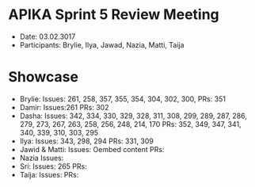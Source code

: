# APIKA Sprint 5 Review Meeting
* Date: 03.02.3017
* Participants: Brylie, Ilya, Jawad, Nazia, Matti, Taija

# Showcase
* Brylie:
    Issues: 261, 258, 357, 355, 354, 304, 302, 300,
    PRs: 351
* Damir:
    Issues:261
    PRs: 302
* Dasha:
    Issues: 342, 334, 330, 329, 328, 311, 308, 299, 289, 287, 286, 279, 273, 267, 263, 258, 256, 248, 214, 170
    PRs: 352, 349, 347, 341, 340, 339, 310, 303, 295
* Ilya:
    Issues: 343, 298, 294
    PRs: 331, 309
* Jawid & Matti:
    Issues: Oembed content
    PRs:
* Nazia
    Issues:
* Sri:
    Issues: 265
    PRs:
* Taija:
    Issues:
    PRs:
